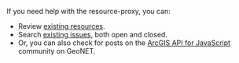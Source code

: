 If you need help with the resource-proxy, you can:
* Review [existing resources](https://github.com/Esri/resource-proxy/wiki).
* Search [existing issues](https://github.com/Esri/resource-proxy/issues/), both open and closed.
* Or, you can also check for posts on the [ArcGIS API for JavaScript](https://community.esri.com/t5/arcgis-api-for-javascript/ct-p/arcgis-api-for-javascript) community on GeoNET.
